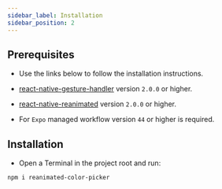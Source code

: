 ```yaml
---
sidebar_label: Installation
sidebar_position: 2
---
```


## Prerequisites

- Use the links below to follow the installation instructions.

- [react-native-gesture-handler](https://docs.swmansion.com/react-native-gesture-handler/docs/installation) version `2.0.0` or higher.

- [react-native-reanimated](https://docs.swmansion.com/react-native-reanimated/docs/fundamentals/installation) version `2.0.0` or higher.

- For `Expo` managed workflow version `44` or higher is required.

## Installation

- Open a Terminal in the project root and run:

```
npm i reanimated-color-picker
```
